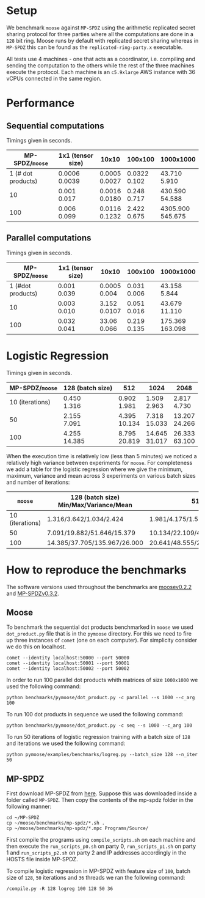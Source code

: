 # Setup

We benchmark `moose` against `MP-SPDZ` using the arithmetic replicated secret
sharing protocol for three parties where all the computations are done in a
`128` bit ring.  Moose runs by default with replicated secret sharing whereas in
`MP-SPDZ` this can be found as the `replicated-ring-party.x` executable.

All tests use 4 machines - one that acts as a coordinator, i.e. compiling and
sending the computation to the others while the rest of the three machines
execute the protocol. Each machine is an `c5.9xlarge` AWS instance with 36 vCPUs
connected in the same region.

# Performance

## Sequential computations

Timings given in seconds.

| MP-SPDZ/`moose` | 1x1 (tensor size)      | 10x10    | 100x100  | 1000x1000 |
| ------- | -------- | -------- | -------- | --------- |
| 1 (# dot products)       | 0.0006<br/>0.0039  | 0.0005<br/>0.0027     | 0.0322<br/>0.102    | 43.710<br/>5.910     |
| 10      | 0.001<br/>0.017    | 0.0016<br/>0.0180     | 0.248<br/>0.717   | 430.590<br/>54.588   |
| 100     | 0.006<br/>0.099    | 0.0116<br/>0.1232     | 2.422<br/>0.675  | 4305.900<br/>545.675|



## Parallel computations

Timings given in seconds.

| MP-SPDZ/`moose` | 1x1 (tensor size)    | 10x10    | 100x100  | 1000x1000 |
| ------- | -------- | -------- | -------- | --------- |
| 1 (#dot products)       | 0.001<br/>0.039    | 0.0005<br/>0.004    | 0.031<br/>0.006  | 43.158<br/>5.844      |
| 10      | 0.003<br/>0.010    | 3.152<br/>0.0107    | 0.051<br/>0.016  | 43.679<br/>11.110     |
| 100     | 0.032<br/>0.041    | 33.06<br/>0.066     | 0.219<br/>0.135  | 175.369<br>163.098    |



Logistic Regression
=====

Timings given in seconds.

| MP-SPDZ/`moose` | 128 (batch size)    | 512    | 1024  | 2048 |
| ------- | -------- | -------- | -------- | --------- |
| 10 (iterations) | 0.450<br/>1.316    | 0.902<br/>1.981    | 1.509<br/>2.963  | 2.817<br/>4.730   |
| 50              | 2.155<br/>7.091    | 4.395<br/>10.134   | 7.318<br/>15.033  | 13.207<br/>24.266    |
| 100             | 4.255<br/>14.385   | 8.795<br/>20.819   | 14.645<br/>31.017  | 26.333<br/>63.100    |

When the execution time is relatively low (less than 5 minutes) we noticed a
relatively high variance between experiments for `moose`. For completeness we
add a table for the logistic regression where we give the minimum, maximum,
variance and mean across 3 experiments on various batch sizes and number of
iterations:


| `moose` | 128 (batch size) Min/Max/Variance/Mean | 512    | 1024  | 2048 |
| ------- | -------- | -------- | -------- | --------- |
| 10 (iterations) |  1.316/3.642/1.034/2.424   | 1.981/4.175/1.567/3.426    | 2.963/4.087/0.412/3.346 | 4.730/7.393/2.333/5.629   |
| 50              | 7.091/19.882/51.646/15.379      | 10.134/22.109/46.996/14.194     | 15.033/28.497/59.992/19.554  | 24.266/30.518/12.867/26.376 |
| 100             | 14.385/37.705/135.967/26.000    | 20.641/48.555/259.720/29.946    | 31.105/58.850/253.585/49.492 | 63.100/75.775/47.454/67.879 |



# How to reproduce the benchmarks

The software versions used throughout the benchmarks
are [moosev0.2.2](https://github.com/tf-encrypted/moose/releases/tag/v0.2.2)
and [MP-SPDZv0.3.2](https://github.com/data61/MP-SPDZ/releases/tag/v0.3.2).

## Moose

To benchmark the sequential dot products benchmarked in `moose` we used
`dot_product.py` file that is in the `pymoose` directory. For this we need to
fire up three instances of `comet` (one on each computer). For simplicity consider we do this on localhost.

```
comet --identity localhost:50000 --port 50000
comet --identity localhost:50001 --port 50001
comet --identity localhost:50002 --port 50002
```

In order to run
100 parallel dot products whith matrices of size `1000x1000` we used the following command:

```
python benchmarks/pymoose/dot_product.py -c parallel --s 1000 --c_arg 100
````

To run 100 dot products in sequence we used the following command:
```
python benchmarks/pymoose/dot_product.py -c seq --s 1000 --c_arg 100
```

To run 50 iterations of logistic regression training with a batch size of `128`
and iterations we used the following command:

```
python pymoose/examples/benchmarks/logreg.py --batch_size 128 --n_iter 50
```

## MP-SPDZ

First download MP-SPDZ from [here](https://github.com/data61/MP-SPDZ/releases/tag/v0.3.2). Suppose this was downloaded inside a folder called `MP-SPDZ`.
Then copy the contents of the mp-spdz folder in the following manner:
```
cd ~/MP-SPDZ
cp ~/moose/benchmarks/mp-spdz/*.sh .
cp ~/moose/benchmarks/mp-spdz/*.mpc Programs/Source/
```
First compile the programs using `compile_scripts.sh` on each machine
and then execute the `run_scripts_p0.sh` on party 0, `run_scripts_p1.sh` on party
1 and `run_scripts_p2.sh` on party 2 and IP addresses accordingly in the HOSTS file inside MP-SPDZ.

To compile logistic regression in MP-SPDZ with feature size of `100`, batch size
of `128`, `50` iterations and `36` threads we ran the following command:

```
/compile.py -R 128 logreg 100 128 50 36
```